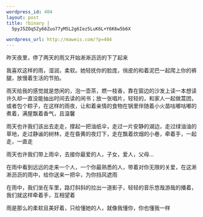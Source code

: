 ```yaml
--- 
wordpress_id: 404
layout: post
title: !binary |
  5pyJ5ZOq5Zy66Zuo77yM5L2g6Iez5LuK6L+Y6K6w5b6X

wordpress_url: http://maweis.com/?p=404
---
```

昨天夜里，停了两天的雨又开始淅淅沥沥的下了起来

我喜欢这样的雨，湿润，柔软。她轻抚你的脸庞，俏皮的和着泥巴一起爬上你的裤腿，放慢着生活的节拍。

雨天给我的感觉就是悠闲的，泡一壶茶，燃一枝香，靠在窗边的沙发上读一本想读许久却一直没能抽出时间去读的闲书；放一张唱片，轻轻的，和家人一起做蒿团，或者包个粽子，在这样的雨夜，让和着亲情的食物在锅里伴随着小火苗咕嘟咕嘟的煮着，满屋飘着香气，且温馨

雨天也许我们该出去走走，撑起一把油纸伞，走过一片安静的湖边，走过绿油油的草地，走过静谧的树林，走在昏黄的夜灯下，走在飘着炊烟的小巷，牵着手，一起走，一直走

雨天也许我们带上雨伞，去接你最爱的人，子女，爱人，父母...

在雨中看到远远的走来一个人，一个你最熟悉的人，带着对你无限的关爱，在这淅淅沥沥的雨中，给你送来一把伞，为你挡风遮雨

在雨中，我们坐在车里，路灯斜斜的拉出一道影子，轻轻的音乐悠哉游哉的播着，我们就这样牵着手，互相望着

雨是那么的柔软且美好着，只给懂她的人，就像我懂你，你也懂我一样
